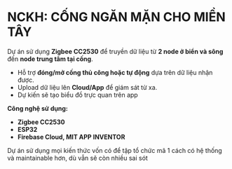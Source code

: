 # NCKH: CỐNG NGĂN MẶN CHO MIỀN TÂY

Dự án sử dụng **Zigbee CC2530** để truyền dữ liệu từ **2 node ở biển và sông** đến **node trung tâm tại cống**.  
- Hỗ trợ **đóng/mở cống thủ công hoặc tự động** dựa trên dữ liệu nhận được.  
- Upload dữ liệu lên **Cloud/App** để giám sát từ xa.
- Dự kiến sẽ tạo biểu đồ trực quan trên app

**Công nghệ sử dụng:**
- **Zigbee CC2530** 
- **ESP32** 
- **Firebase Cloud, MIT APP INVENTOR**

Dự án sử dụng mọi kiến thức vốn có để tập tổ chức mã 1 cách có hệ thống và maintainable hơn, dù vẫn sẽ còn nhiều sai sót

